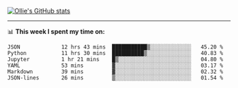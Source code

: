 <!--
**icedpanda/icedpanda** is a ✨ _special_ ✨ repository because its `README.md` (this file) appears on your GitHub profile.

Here are some ideas to get you started:

- 🔭 I’m currently working on ...
- 🌱 I’m currently learning ...
- 👯 I’m looking to collaborate on ...
- 🤔 I’m looking for help with ...
- 💬 Ask me about ...
- 📫 How to reach me: ...
- 😄 Pronouns: ...
- ⚡ Fun fact: ...
-->
[![Ollie's GitHub stats](https://github-readme-stats-icedpanda.vercel.app/api?username=icedpanda&count_private=true&show_icons=true)](https://github.com/icedpanda)

---
📊 **This week I spent my time on:**
<!--START_SECTION:waka-->

```text
JSON             12 hrs 43 mins  ███████████▒░░░░░░░░░░░░░   45.20 %
Python           11 hrs 30 mins  ██████████▒░░░░░░░░░░░░░░   40.83 %
Jupyter          1 hr 21 mins    █▒░░░░░░░░░░░░░░░░░░░░░░░   04.80 %
YAML             53 mins         ▓░░░░░░░░░░░░░░░░░░░░░░░░   03.17 %
Markdown         39 mins         ▓░░░░░░░░░░░░░░░░░░░░░░░░   02.32 %
JSON-lines       26 mins         ▒░░░░░░░░░░░░░░░░░░░░░░░░   01.54 %
```

<!--END_SECTION:waka-->
